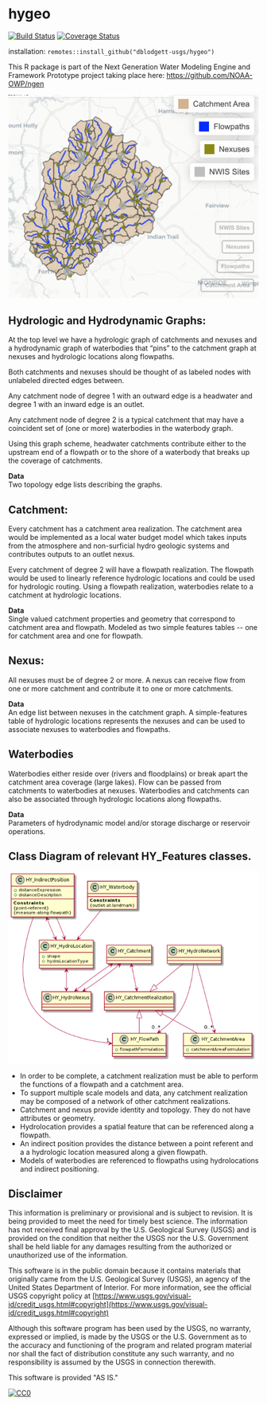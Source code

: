 # hygeo

[![Build Status](https://travis-ci.org/dblodgett-usgs/hygeo.svg?branch=master)](https://travis-ci.org/dblodgett-usgs/hygeo) [![Coverage Status](https://coveralls.io/repos/github/dblodgett-usgs/hygeo/badge.svg?branch=master)](https://coveralls.io/github/dblodgett-usgs/hygeo?branch=master)

installation: `remotes::install_github("dblodgett-usgs/hygeo")`

This R package is part of the Next Generation Water Modeling Engine and Framework Prototype project taking place here: https://github.com/NOAA-OWP/ngen

![Example Image](https://github.com/dblodgett-usgs/hygeo/raw/master/docs/img/map.png)  

## Hydrologic and Hydrodynamic Graphs:
At the top level we have a hydrologic graph of catchments and nexuses and a hydrodynamic graph of waterbodies that “pins” to the catchment graph at nexuses and hydrologic locations along flowpaths. 

Both catchments and nexuses should be thought of as labeled nodes with unlabeled directed edges between. 

Any catchment node of degree 1 with an outward edge is a headwater and degree 1 with an inward edge is an outlet. 

Any catchment node of degree 2 is a typical catchment that may have a coincident set of (one or more) waterbodies in the waterbody graph.

Using this graph scheme, headwater catchments contribute either to the upstream end of a flowpath or to the shore of a waterbody that breaks up the coverage of catchments.

**Data**  
Two topology edge lists describing the graphs.

## Catchment:
Every catchment has a catchment area realization. The catchment area would be implemented as a local water budget model which takes inputs from the atmosphere and non-surficial hydro geologic systems and contributes outputs to an outlet nexus.

Every catchment of degree 2 will have a flowpath realization. The flowpath would be used to linearly reference hydrologic locations and could be used for hydrologic routing. Using a flowpath realization, waterbodies relate to a catchment at hydrologic locations.

**Data**  
Single valued catchment properties and geometry that correspond to catchment area and flowpath. Modeled as two simple features tables -- one for catchment area and one for flowpath.

## Nexus:  
All nexuses must be of degree 2 or more. A nexus can receive flow from one or more catchment and contribute it to one or more catchments.

**Data**  
An edge list between nexuses in the catchment graph. A simple-features table of hydrologic locations represents the nexuses and can be used to associate nexuses to waterbodies and flowpaths.

## Waterbodies 
Waterbodies either reside over (rivers and floodplains) or break apart the catchment area coverage (large lakes). Flow can be passed from catchments to waterbodies at nexuses. Waterbodies and catchments can also be associated through hydrologic locations along flowpaths.

**Data**  
Parameters of hydrodynamic model and/or storage discharge or reservoir operations.

## Class Diagram of relevant HY_Features classes.
![uml of ngen feature classes](https://github.com/dblodgett-usgs/hygeo/raw/master/docs/uml/summary.png)

- In order to be complete, a catchment realization must be able to perform the functions of a flowpath and a catchment area.
- To support multiple scale models and data, any catchment realization may be composed of a network of other catchment realizations.
- Catchment and nexus provide identity and topology. They do not have attributes or geometry.
- Hydrolocation provides a spatial feature that can be referenced along a flowpath.
- An indirect position provides the distance between a point referent and a a hydrologic location measured along a given flowpath.
- Models of waterbodies are referenced to flowpaths using hydrolocations and indirect positioning.

## Disclaimer

This information is preliminary or provisional and is subject to revision. It is being provided to meet the need for timely best science. The information has not received final approval by the U.S. Geological Survey (USGS) and is provided on the condition that neither the USGS nor the U.S. Government shall be held liable for any damages resulting from the authorized or unauthorized use of the information.

This software is in the public domain because it contains materials that originally came from the U.S. Geological Survey  (USGS), an agency of the United States Department of Interior. For more information, see the official USGS copyright policy at [https://www.usgs.gov/visual-id/credit_usgs.html#copyright](https://www.usgs.gov/visual-id/credit_usgs.html#copyright)

Although this software program has been used by the USGS, no warranty, expressed or implied, is made by the USGS or the U.S. Government as to the accuracy and functioning of the program and related program material nor shall the fact of distribution constitute any such warranty, and no responsibility is assumed by the USGS in connection therewith.

This software is provided "AS IS."

 [
    ![CC0](https://i.creativecommons.org/p/zero/1.0/88x31.png)
  ](https://creativecommons.org/publicdomain/zero/1.0/)
